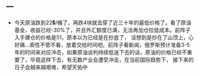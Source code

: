 ## 一 ##

* 今天原油跌到22💲/桶了，再跌4块就击穿了近三十年的最低价格了。看了原油基金，收益已经-30%了，并且外汇额度已满，无法再加仓拉低成本。前阵子入手建仓的价格是51，原本以为已经是在抄底了，
没想到是抄在了山顶上，心好痛...索性不管不看，放着交给时间吧。前阵子看新闻，俄罗斯预计准备3-5年的时间来对应冲击，如果原油谈判持续低迷下去的话，原油的价格已经不重要了，毕竟这样下去，有无数产业会遭受冲击，在当前国际趋势下，
接下来的日子会越来越艰难，希望天佑中
